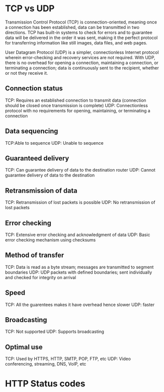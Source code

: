 # TCP vs UDP
Transmission Control Protocol (TCP) is connection-oriented, meaning once a connection has been established, data can be transmitted in two directions. TCP has built-in systems to check for errors and to guarantee data will be delivered in the order it was sent, making it the perfect protocol for transferring information like still images, data files, and web pages.

User Datagram Protocol (UDP) is a simpler, connectionless Internet protocol wherein error-checking and recovery services are not required. With UDP, there is no overhead for opening a connection, maintaining a connection, or terminating a connection; data is continuously sent to the recipient, whether or not they receive it. 

## Connection status
TCP: Requires an established connection to transmit data (connection should be closed once transmission is complete)
UDP: Connectionless protocol with no requirements for opening, maintaining, or terminating a connection

## Data sequencing
TCP:Able to sequence
UDP: Unable to sequence

## Guaranteed delivery
TCP: Can guarantee delivery of data to the destination router
UDP: Cannot guarantee delivery of data to the destination

## Retransmission of data
TCP: Retransmission of lost packets is possible
UDP: No retransmission of lost packets

## Error checking
TCP: Extensive error checking and acknowledgment of data
UDP: Basic error checking mechanism using checksums

## Method of transfer
TCP: Data is read as a byte stream; messages are transmitted to segment boundaries
UDP: UDP packets with defined boundaries; sent individually and checked for integrity on arrival

## Speed
TCP: All the guarentees makes it have overhead hence slower
UDP: faster

## Broadcasting
TCP: Not supported
UDP: Supports broadcasting

## Optimal use
TCP: Used by HTTPS, HTTP, SMTP, POP, FTP, etc
UDP: Video conferencing, streaming, DNS, VoIP, etc

# HTTP Status codes